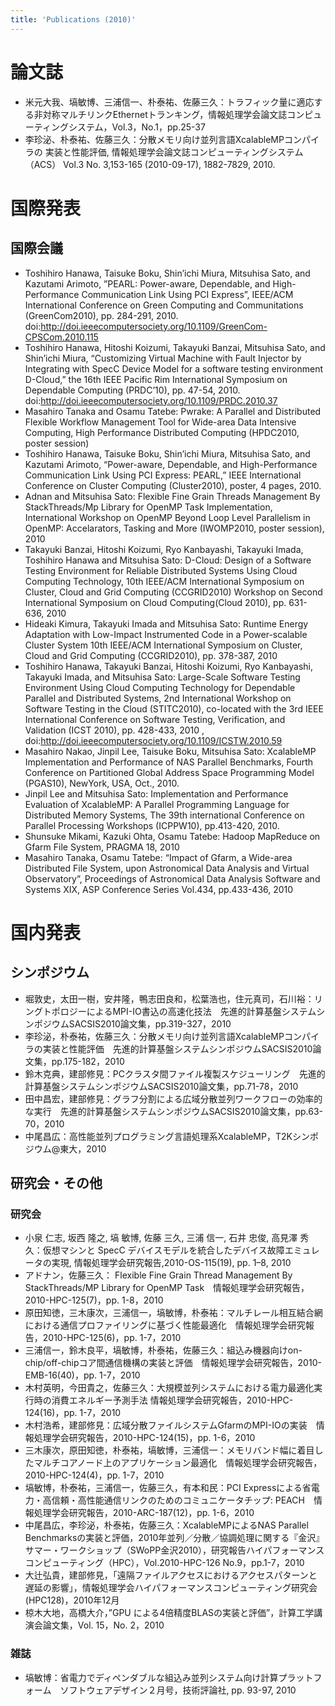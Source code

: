 ```yaml
---
title: 'Publications (2010)'
---
```


# 論文誌

- 米元大我、塙敏博、三浦信一、朴泰祐、佐藤三久：トラフィック量に適応する非対称マルチリンクEthernetトランキング，情報処理学会論文誌コンピューティングシステム，Vol.3，No.1，pp.25-37
- 李珍泌、朴泰祐、佐藤三久：分散メモリ向け並列言語XcalableMPコンパイラの 実装と性能評価, 情報処理学会論文誌コンピューティングシステム（ACS） Vol.3 No. 3,153-165 (2010-09-17), 1882-7829, 2010.

# 国際発表
## 国際会議

- Toshihiro Hanawa, Taisuke Boku, Shin’ichi Miura, Mitsuhisa Sato, and Kazutami Arimoto, ”PEARL: Power-aware, Dependable, and High-Performance Communication Link Using PCI Express”, IEEE/ACM International Conference on Green Computing and Communitations (GreenCom2010), pp. 284-291, 2010. doi:http://doi.ieeecomputersociety.org/10.1109/GreenCom-CPSCom.2010.115
- Toshihiro Hanawa, Hitoshi Koizumi, Takayuki Banzai, Mitsuhisa Sato, and Shin’ichi Miura, “Customizing Virtual Machine with Fault Injector by Integrating with SpecC Device Model for a software testing environment D-Cloud,” the 16th IEEE Pacific Rim International Symposium on Dependable Computing (PRDC’10), pp. 47-54, 2010. doi:http://doi.ieeecomputersociety.org/10.1109/PRDC.2010.37
- Masahiro Tanaka and Osamu Tatebe: Pwrake: A Parallel and Distributed Flexible Workflow Management Tool for Wide-area Data Intensive Computing, High Performance Distributed Computing (HPDC2010, poster session)
- Toshihiro Hanawa, Taisuke Boku, Shin’ichi Miura, Mitsuhisa Sato, and Kazutami Arimoto, “Power-aware, Dependable, and High-Performance Communication Link Using PCI Express: PEARL,” IEEE International Conference on Cluster Computing (Cluster2010), poster, 4 pages, 2010.
- Adnan and Mitsuhisa Sato: Flexible Fine Grain Threads Management By StackThreads/Mp Library for OpenMP Task Implementation, International Workshop on OpenMP Beyond Loop Level Parallelism in OpenMP: Accelarators, Tasking and More (IWOMP2010, poster session), 2010
- Takayuki Banzai, Hitoshi Koizumi, Ryo Kanbayashi, Takayuki Imada, Toshihiro Hanawa and Mitsuhisa Sato: D-Cloud: Design of a Software Testing Environment for Reliable Distributed Systems Using Cloud Computing Technology, 10th IEEE/ACM International Symposium on Cluster, Cloud and Grid Computing (CCGRID2010) Workshop on Second International Symposium on Cloud Computing(Cloud 2010), pp. 631-636, 2010
- Hideaki Kimura, Takayuki Imada and Mitsuhisa Sato: Runtime Energy Adaptation with Low-Impact Instrumented Code in a Power-scalable Cluster System
10th IEEE/ACM International Symposium on Cluster, Cloud and Grid Computing (CCGRID2010), pp. 378-387, 2010
- Toshihiro Hanawa, Takayuki Banzai, Hitoshi Koizumi, Ryo Kanbayashi, Takayuki Imada, and Mitsuhisa Sato: Large-Scale Software Testing Environment Using Cloud Computing Technology for Dependable Parallel and Distributed Systems, 2nd International Workshop on Software Testing in the Cloud (STITC2010), co-located with the 3rd IEEE International Conference on Software Testing, Verification, and Validation (ICST 2010), pp. 428-433, 2010 , doi:http://doi.ieeecomputersociety.org/10.1109/ICSTW.2010.59
- Masahiro Nakao, Jinpil Lee, Taisuke Boku, Mitsuhisa Sato: XcalableMP Implementation and Performance of NAS Parallel Benchmarks, Fourth Conference on Partitioned Global Address Space Programming Model (PGAS10), NewYork, USA, Oct., 2010.
- Jinpil Lee and Mitsuhisa Sato: Implementation and Performance Evaluation of XcalableMP: A Parallel Programming Language for Distributed Memory Systems, The 39th international Conference on Parallel Processing Workshops (ICPPW10), pp.413-420, 2010.
- Shunsuke Mikami, Kazuki Ohta, Osamu Tatebe: Hadoop MapReduce on Gfarm File System, PRAGMA 18, 2010
- Masahiro Tanaka, Osamu Tatebe: “Impact of Gfarm, a Wide-area Distributed File System, upon Astronomical Data Analysis and Virtual Observatory”, Proceedings of Astronomical Data Analysis Software and Systems XIX, ASP Conference Series Vol.434, pp.433-436, 2010

# 国内発表
## シンポジウム

- 堀敦史，太田一樹，安井隆，鴨志田良和，松葉浩也，住元真司，石川裕：リングトポロジーによるMPI-IO書込の高速化技法　先進的計算基盤システムシンポジウムSACSIS2010論文集，pp.319-327，2010
- 李珍泌，朴泰祐，佐藤三久：分散メモリ向け並列言語XcalableMPコンパイラの実装と性能評価　先進的計算基盤システムシンポジウムSACSIS2010論文集，pp.175-182，2010
- 鈴木克典，建部修見：PCクラスタ間ファイル複製スケジューリング　先進的計算基盤システムシンポジウムSACSIS2010論文集，pp.71-78，2010
- 田中昌宏，建部修見：グラフ分割による広域分散並列ワークフローの効率的な実行　先進的計算基盤システムシンポジウムSACSIS2010論文集，pp.63-70，2010
- 中尾昌広：高性能並列プログラミング言語処理系XcalableMP，T2Kシンポジウム@東大，2010

## 研究会・その他
### 研究会

- 小泉 仁志, 坂西 隆之, 塙 敏博, 佐藤 三久, 三浦 信一, 石井 忠俊, 高見澤 秀久：仮想マシンと SpecC デバイスモデルを統合したデバイス故障エミュレータの実現, 情報処理学会研究報告,2010-OS-115(19), pp. 1–8, 2010
- アドナン，佐藤三久： Flexible Fine Grain Thread Management By StackThreads/MP Library for OpenMP Task　情報処理学会研究報告，2010-HPC-125(7)，pp. 1-8，2010
- 原田知徳，三木康次，三浦信一，塙敏博，朴泰祐：マルチレール相互結合網における通信プロファイリングに基づく性能最適化　情報処理学会研究報告，2010-HPC-125(6)，pp. 1-7，2010
- 三浦信一，鈴木良平，塙敏博，朴泰祐，佐藤三久：組込み機器向けon-chip/off-chipコア間通信機構の実装と評価　情報処理学会研究報告，2010-EMB-16(40)，pp. 1-7，2010
- 木村英明，今田貴之，佐藤三久：大規模並列システムにおける電力最適化実行時の消費エネルギー予測手法 情報処理学会研究報告，2010-HPC-124(16)，pp. 1-7，2010
- 木村浩希，建部修見：広域分散ファイルシステムGfarmのMPI-IOの実装　情報処理学会研究報告，2010-HPC-124(15)，pp. 1-6，2010
- 三木康次，原田知徳，朴泰祐，塙敏博，三浦信一：メモリバンド幅に着目したマルチコアノード上のアプリケーション最適化　情報処理学会研究報告，2010-HPC-124(4)，pp. 1-7，2010
- 塙敏博，朴泰祐，三浦信一，佐藤三久，有本和民：PCI Expressによる省電力・高信頼・高性能通信リンクのためのコミュニケータチップ: PEACH　情報処理学会研究報告，2010-ARC-187(12)，pp. 1-6，2010
- 中尾昌広，李珍泌，朴泰祐，佐藤三久：XcalableMPによるNAS Parallel Benchmarksの実装と評価，2010年並列／分散／協調処理に関する『金沢』サマー・ワークショップ（SWoPP金沢2010），研究報告ハイパフォーマンスコンピューティング（HPC），Vol.2010-HPC-126 No.9，pp.1-7，2010
- 大辻弘貴，建部修見，「遠隔ファイルアクセスにおけるアクセスパターンと遅延の影響」，情報処理学会ハイパフォーマンスコンピューティング研究会(HPC128)，2010年12月
- 椋木大地，高橋大介，”GPU による4倍精度BLASの実装と評価”，計算工学講演会論文集，Vol. 15，No. 2，2010

### 雑誌

- 塙敏博：省電力でディペンダブルな組込み並列システム向け計算プラットフォーム　ソフトウェアデザイン２月号，技術評論社, pp. 93-97, 2010
